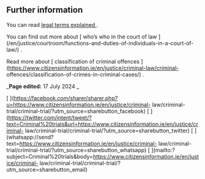##  Further information

You can read [ legal terms explained
](https://www.citizensinformation.ie/en/justice/legal-terms-explained/) .

You can find out more about [ who’s who in the court of law
](/en/justice/courtroom/functions-and-duties-of-individuals-in-a-court-of-
law/) .

Read more about [ classification of criminal offences
](https://www.citizensinformation.ie/en/justice/criminal-law/criminal-
offences/classification-of-crimes-in-criminal-cases/) .

_**Page edited:** 17 July 2024 _

[
](https://facebook.com/sharer/sharer.php?u=https://www.citizensinformation.ie/en/justice/criminal-
law/criminal-trial/criminal-trial/?utm_source=sharebutton_facebook) [
](https://twitter.com/intent/tweet/?text=Criminal%20trials&url=https://www.citizensinformation.ie/en/justice/criminal-
law/criminal-trial/criminal-trial/?utm_source=sharebutton_twitter) [
](whatsapp://send?text=https://www.citizensinformation.ie/en/justice/criminal-
law/criminal-trial/criminal-trial/?utm_source=sharebutton_whatsapp) [
](mailto:?subject=Criminal%20trials&body=https://www.citizensinformation.ie/en/justice/criminal-
law/criminal-trial/criminal-trial/?utm_source=sharebutton_email) [
](javascript:void\(0\))
